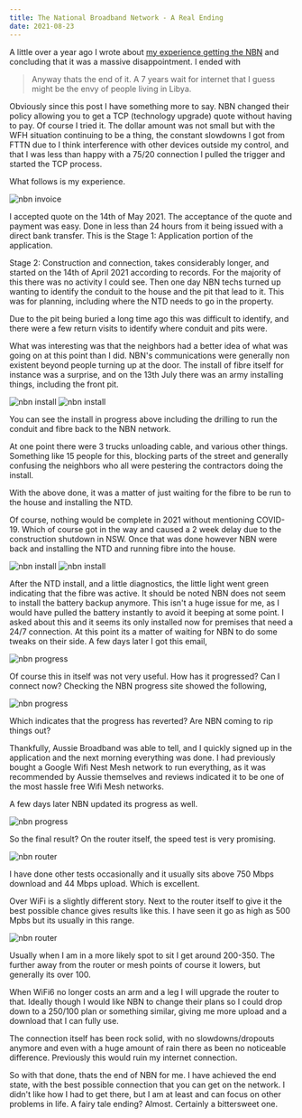 ```yaml
---
title: The National Broadband Network - A Real Ending
date: 2021-08-23
---
```


A little over a year ago I wrote about [my experience getting the NBN](https://boyter.org/posts/national-broadband-network-a-massive-dissapointment/) and concluding that it was a massive disappointment. I ended with 

> Anyway thats the end of it. A 7 years wait for internet that I guess might be the envy of people living in Libya.

Obviously since this post I have something more to say. NBN changed their policy allowing you to get a TCP (technology upgrade) quote without having to pay. Of course I tried it. The dollar amount was not small but with the WFH situation continuing to be a thing, the constant slowdowns I got from FTTN due to I think interference with other devices outside my control, and that I was less than happy with a 75/20 connection I pulled the trigger and started the TCP process.

What follows is my experience.

![nbn invoice](/static/nbn/invoice.jpg)

I accepted quote on the 14th of May 2021. The acceptance of the quote and payment was easy. Done in less than 24 hours from it being issued with a direct bank transfer. This is the Stage 1: Application portion of the application.

Stage 2: Construction and connection, takes considerably longer, and started on the 14th of April 2021 according to records. For the majority of this there was no activity I could see. Then one day NBN techs turned up wanting to identify the conduit to the house and the pit that lead to it. This was for planning, including where the NTD needs to go in the property. 

Due to the pit being buried a long time ago this was difficult to identify, and there were a few return visits to identify where conduit and pits were.

What was interesting was that the neighbors had a better idea of what was going on at this point than I did. NBN's communications were generally non existent beyond people turning up at the door. The install of fibre itself for instance was a surprise, and on the 13th July there was an army installing things, including the front pit.

![nbn install](/static/nbn/install1.jpg)
![nbn install](/static/nbn/install2.jpg)

You can see the install in progress above including the drilling to run the conduit and fibre back to the NBN network.

At one point there were 3 trucks unloading cable, and various other things. Something like 15 people for this, blocking parts of the street and generally confusing the neighbors who all were pestering the contractors doing the install. 

With the above done, it was a matter of just waiting for the fibre to be run to the house and installing the NTD.

Of course, nothing would be complete in 2021 without mentioning COVID-19. Which of course got in the way and caused a 2 week delay due to the construction shutdown in NSW. Once that was done however NBN were back and installing the NTD and running fibre into the house.

![nbn install](/static/nbn/install3.jpg)
![nbn install](/static/nbn/ntd.jpg)

After the NTD install, and a little diagnostics, the little light went green indicating that the fibre was active. It should be noted NBN does not seem to install the battery backup anymore. This isn't a huge issue for me, as I would have pulled the battery instantly to avoid it beeping at some point. I asked about this and it seems its only installed now for premises that need a 24/7 connection. At this point its a matter of waiting for NBN to do some tweaks on their side. A few days later I got this email,

![nbn progress](/static/nbn/emailprogress.png)

Of course this in itself was not very useful. How has it progressed? Can I connect now? Checking the NBN progress site showed the following,

![nbn progress](/static/nbn/completion.png)

Which indicates that the progress has reverted? Are NBN coming to rip things out?

Thankfully, Aussie Broadband was able to tell, and I quickly signed up in the application and the next morning everything was done. I had previously bought a Google Wifi Nest Mesh network to run everything, as it was recommended by Aussie themselves and reviews indicated it to be one of the most hassle free Wifi Mesh networks.

A few days later NBN updated its progress as well.

![nbn progress](/static/nbn/completion2.png)

So the final result? On the router itself, the speed test is very promising. 

![nbn router](/static/nbn/router-speed.png)

I have done other tests occasionally and it usually sits above 750 Mbps download and 44 Mbps upload. Which is excellent.

Over WiFi is a slightly different story. Next to the router itself to give it the best possible chance gives results like this. I have seen it go as high as 500 Mpbs but its usually in this range.

![nbn router](/static/nbn/wifi-speed.png)

Usually when I am in a more likely spot to sit I get around 200-350. The further away from the router or mesh points of course it lowers, but generally its over 100.

When WiFi6 no longer costs an arm and a leg I will upgrade the router to that. Ideally though I would like NBN to change their plans so I could drop down to a 250/100 plan or something similar, giving me more upload and a download that I can fully use.

The connection itself has been rock solid, with no slowdowns/dropouts anymore and even with a huge amount of rain there as been no noticeable difference. Previously this would ruin my internet connection.

So with that done, thats the end of NBN for me. I have achieved the end state, with the best possible connection that you can get on the network. I didn't like how I had to get there, but I am at least and can focus on other problems in life. A fairy tale ending? Almost. Certainly a bittersweet one.

